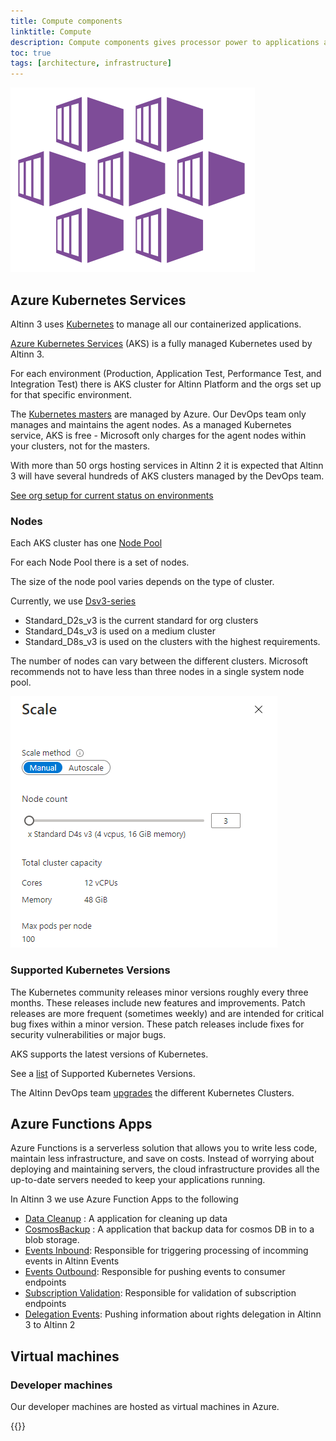 ```yaml
---
title: Compute components
linktitle: Compute
description: Compute components gives processor power to applications and software.
toc: true
tags: [architecture, infrastructure]
---
```


![Azure Kubernetes Services](akslogo.png "AKS Logo")

## Azure Kubernetes Services

Altinn 3 uses [Kubernetes](https://kubernetes.io/docs/concepts/overview/what-is-kubernetes/) to manage all our containerized applications.

[Azure Kubernetes Services](https://azure.microsoft.com/nb-no/services/kubernetes-service/) (AKS) is a fully managed Kubernetes used by Altinn 3.

For each environment (Production, Application Test, Performance Test, and Integration Test) there is AKS cluster for Altinn Platform and the
orgs set up for that specific environment.

The [Kubernetes masters](https://kubernetes.io/docs/concepts/overview/components/#kube-controller-manager) are managed by Azure. 
Our DevOps team only manages and maintains the agent nodes. As a managed Kubernetes service,
AKS is free - Microsoft only charges for the agent nodes within your clusters, not for the masters.

With more than 50 orgs hosting services in Altinn 2 it is expected that Altinn 3 will have several hundreds of 
AKS clusters managed by the DevOps team. 

[See org setup for current status on environments](https://github.com/Altinn/altinn-cdn/blob/master/orgs/altinn-orgs.json)

### Nodes

Each AKS cluster has one [Node Pool](https://docs.microsoft.com/en-us/azure/aks/use-multiple-node-pools)

For each Node Pool there is a set of nodes.

The size of the node pool varies depends on the type of cluster.

Currently, we use [Dsv3-series](https://docs.microsoft.com/en-us/azure/virtual-machines/dv3-dsv3-series#dsv3-series)

- Standard_D2s_v3 is the current standard for org clusters
- Standard_D4s_v3 is used on a medium cluster
- Standard_D8s_v3 is used on the clusters with the highest requirements.

The number of nodes can vary between the different clusters. Microsoft recommends not to have less than three nodes in
a single system node pool.

![Azure Kubernetes Services](scale.png "Node scaling")

### Supported Kubernetes Versions

The Kubernetes community releases minor versions roughly every three months.
These releases include new features and improvements. Patch releases are more frequent (sometimes weekly) and are intended for 
critical bug fixes within a minor version. These patch releases include fixes for security vulnerabilities or major bugs.

AKS supports the latest versions of Kubernetes.  

See a [list](https://docs.microsoft.com/en-us/azure/aks/supported-kubernetes-versions) of Supported Kubernetes Versions.

The Altinn DevOps team [upgrades](https://docs.microsoft.com/nb-no/azure/aks/upgrade-cluster) the different Kubernetes Clusters. 

## Azure Functions Apps

Azure Functions is a serverless solution that allows you to write less code, maintain less infrastructure, and save on costs. 
Instead of worrying about deploying and maintaining servers, the cloud infrastructure provides all the up-to-date servers needed to keep your applications running.

In Altinn 3 we use Azure Function Apps to the following

- [Data Cleanup](https://github.com/Altinn/altinn-storage/tree/main/src/DataCleanup) : A application for cleaning up data
- [CosmosBackup](https://github.com/Altinn/altinn-storage/tree/main/src/CosmosBackup)  : A application that backup data for cosmos DB in to a blob storage.
- [Events Inbound](https://github.com/Altinn/altinn-events/blob/main/src/Events.Functions/EventsInbound.cs): Responsible for triggering processing of incomming events in Altinn Events
- [Events Outbound](https://github.com/Altinn/altinn-events/blob/main/src/Events.Functions/EventsOutbound.cs): Responsible for pushing events to consumer endpoints
- [Subscription Validation](https://github.com/Altinn/altinn-events/blob/main/src/Events.Functions/SubscriptionValidation.cs): Responsible for validation of subscription endpoints
- [Delegation Events](https://github.com/Altinn/altinn-authorization/blob/main/src/Functions/DelegationEvents.cs): Pushing information about rights delegation in Altinn 3 to Altinn 2

## Virtual machines

### Developer machines

Our developer machines are hosted as virtual machines in Azure.

{{<children>}}